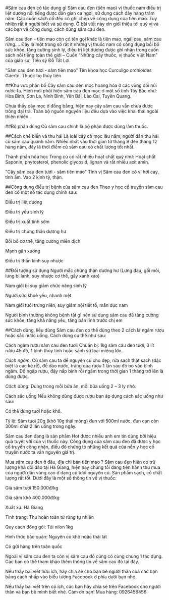 #Sâm cau đen có tác dụng gì
Sâm cau đen (tiên mao) vị thuốc nam điều trị liệt dương nổi tiếng được dân gian ca ngợi, sử dụng cách đây hàng trăm năm. Các cuốn sách cổ đều có ghi chép về công dụng của tiên mao. Tuy nhiên rất ít người biết và sử dụng. Ở bài viết này xin giới thiệu tới quý vị và các bạn về công dụng, cách dùng sâm cau đen.

Sâm cau đen - tiên mao còn có tên gọi khác là tiên mao, ngải cau, sâm cau rừng…. Đây là một trong số rất ít những vị thuốc nam có công dụng bồi bổ sức khỏe, tăng cường sinh lý, điều trị liệt dương được ghi nhận trong cuốn sách nổi tiếng toàn thế giới – Cuốn “Những cây thuốc, vị thuốc Việt Nam” của giáo sư, Tiến sỹ Đỗ Tất Lợi.

"Sâm cau đen tươi - sâm tiên mao"
Tên khoa học
Curculigo orchioides Gaertn. Thuộc họ thủy tiên

##Khu vực phân bố
Cây sâm cau đen mọc hoang hóa ở các vùng đồi núi nước ta. Hiện mới phát hiện sâm cau đen mọc ở một số tỉnh Tây Bắc như: Hòa Bình, Sơn La, Ninh Bình, Yên Bái, Lào Cai, Tuyên Quang.

Chưa thấy cây mọc ở đồng bằng, hiện nay cây sâm cau vẫn chưa được trồng đại trà. Toàn bộ nguồn nguyên liệu đều dựa vào việc khai thái ngoài thiên nhiên.

##Bộ phận dùng
Củ sâm cau chính là bộ phận được dùng làm thuốc.

##Cách chế biến và thu hái
Là loài cây cỏ mọc lâu năm, người dân thu hái củ sâm cau quanh năm. Nhiều nhất vào thời gian từ tháng 9 đến tháng 12 hàng năm, đây là thời điểm củ sâm cau có chất lượng tốt nhất.

Thành phần hóa học
Trong củ có rất nhiều hoạt chất quý như: Hoạt chất Saponin, phytosterol, phenolic glycosid, lignan và rất nhiều axit amin.

"Cây sâm cau đen tươi - sâm tiên mao"
Tính vị
Sâm cau đen có vị hơi cay, tính ấm. Vào 2 kinh tỳ, thận.

##Công dụng điều trị bệnh của sâm cau đen
Theo y học cổ truyền sâm cau đen có một số tác dụng chính sau:

Điều trị liệt dương

Điều trị yếu sinh lý

Điều trị xuất tinh sớm

Điều trị chứng thận dương hư

Bồi bổ cơ thể, tăng cường miễn dịch

Mạnh gân xương

Điều trị thần kinh suy nhược

##Đối tượng sử dụng
Người mắc chứng thận dương hư (Lưng đau, gối mỏi, lưng bị lạnh, suy nhược cơ thể, gầy xanh xao)

Nam giới bị suy giảm chức năng sinh lý

Người sức khoẻ yếu, nhanh mệt

Nam giới tuổi trung niên, suy giảm nội tiết tố, mãn dục nam

Người bình thường không bệnh tật gì nên sử dụng sâm cau để tăng cường sức khỏe, tăng khả năng yêu, tăng bản lĩnh trước chị em

##Cách dùng, liều dùng
Sâm cau đen có thể dùng theo 2 cách là ngâm rượu hoặc sắc nước uống. Cách dùng cụ thể như sau:

Cách ngâm rượu sâm cau đen tươi:
Chuẩn bị: 1kg sâm cau đen tươi, 3 lít rượu 45 độ, 1 bình thủy tinh hoặc sành sứ loại miệng lớn.

*Cách ngâm*: Củ sâm cau ta để nguyên củ cho đẹp, rửa sạch thật sạch (đặc biệt là các kẽ rễ), để dáo nước, tráng qua rượu 1 lần sau đó bỏ vào bình ngâm. Đổ ngập rượu, đậy nắp bình rồi ngâm trong thời gian 1 tháng trở lên là dùng được.

*Cách dùng*: Dùng trong mỗi bữa ăn, mỗi bữa uống 2 – 3 ly nhỏ.

Cách sắc uống
Nếu không dùng được rượu bạn áp dụng cách sắc uống như sau:

Có thể dùng tươi hoặc khô.

Tỷ lệ: Sâm tươi 20g (khô 10g thái mỏng) đun với 500ml nước, đun cạn còn 300ml chia 2 lần uống trong ngày.

Sâm cau đen đang là sản phẩm Hot được nhiều anh em tin dùng bởi hiệu quả tuyệt vời của vị thuốc này. Công dụng của sâm cau đen đã được y học cổ truyền công nhận, điều đó chứng tỏ những kết quả của nền y học cổ truyền nước ta vẫn nguyên giá trị.

Mua sâm cau đen ở đâu, địa chỉ bán tiên mao ?
Sâm cau đen hiện có trữ lượng khá dồi dào tại Hà Giang, hiện nay chúng tôi đang tiến hành thu mua của người dân vùng cao ở dạng củ tươi nguyên củ. Sản phẩm sạch, có chất lượng rất tốt. Dưới đây là một số thông tin về vị thuốc:

Giá sâm tươi 150.000đ/kg

Giá sâm khô 400.000đ/kg

Xuất xứ: Hà Giang

Tình trạng: Thu hoàn toàn từ rừng tự nhiên

Quy cách đóng gói: Túi nilon 1kg

Hình thức bảo quản: Nguyên củ khô hoặc thái lát

Có gửi hàng trên toàn quốc

Ngoài vị sâm cau đen ta còn vị sâm cau đỏ cũng có cùng chung 1 tác dụng. Các bạn có thể tham khảo thêm thông tin về sâm cau đỏ tại đây.

Nếu thấy bài viết hữu ích, hãy chia sẻ cho bạn bè người thân của các bạn bằng cách nhấp vào biểu tượng Facebook ở phía dưới bạn nhé.

Nếu thấy bài viết trên có ích, các bạn hãy chia sẻ trên Facebook cho người thân và bạn bè mình biết nhé. Cảm ơn bạn!
Mua hàng: 0926456456
